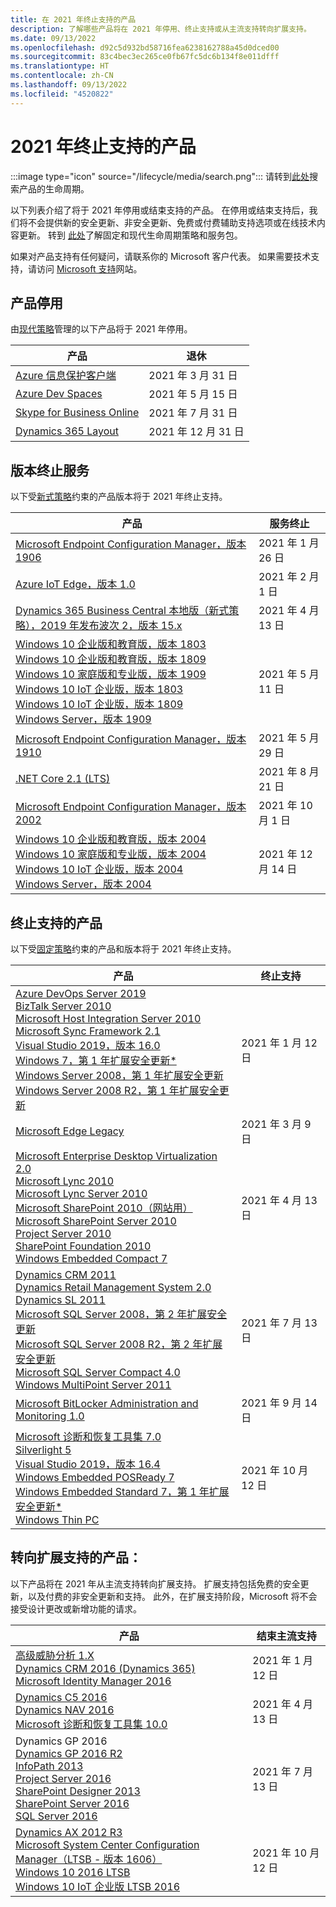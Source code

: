 ```yaml
---
title: 在 2021 年终止支持的产品
description: 了解哪些产品将在 2021 年停用、终止支持或从主流支持转向扩展支持。
ms.date: 09/13/2022
ms.openlocfilehash: d92c5d932bd58716fea6238162788a45d0dced00
ms.sourcegitcommit: 83c4bec3ec265ce0fb67fc5dc6b134f8e011dfff
ms.translationtype: HT
ms.contentlocale: zh-CN
ms.lasthandoff: 09/13/2022
ms.locfileid: "4520822"
---
```

# <a name="products-ending-support-in-2021"></a>2021 年终止支持的产品

:::image type="icon" source="/lifecycle/media/search.png":::
请转到[此处](/lifecycle/products/)搜索产品的生命周期。

以下列表介绍了将于 2021 年停用或结束支持的产品。 在停用或结束支持后，我们将不会提供新的安全更新、非安全更新、免费或付费辅助支持选项或在线技术内容更新。 转到 [此处](/lifecycle/overview/product-end-of-support-overview)了解固定和现代生命周期策略和服务包。

如果对产品支持有任何疑问，请联系你的 Microsoft 客户代表。 如果需要技术支持，请访问 [Microsoft 支持](https://support.microsoft.com/contactus/?ws=support)网站。

## <a name="product-retirements"></a>产品停用

由[现代策略](/lifecycle/policies/modern)管理的以下产品将于 2021 年停用。

| 产品 | 退休 |
| --- | --- |
| [Azure 信息保护客户端](/lifecycle/products/azure-information-protection-classic-client?branch=live)<br> | 2021 年 3 月 31 日 |
| [Azure Dev Spaces](/lifecycle/products/azure-dev-spaces?branch=live)<br> | 2021 年 5 月 15 日 |
| [Skype for Business Online](/lifecycle/products/skype-for-business-online?branch=live)<br> | 2021 年 7 月 31 日 |
| [Dynamics 365 Layout](/lifecycle/products/dynamics-365-layout?branch=live)<br> | 2021 年 12 月 31 日 |


## <a name="release-end-of-servicing"></a>版本终止服务

以下受[新式策略](/lifecycle/policies/modern)约束的产品版本将于 2021 年终止支持。

| 产品 | 服务终止 |
| --- | --- |
| [Microsoft Endpoint Configuration Manager，版本 1906](/lifecycle/products/microsoft-endpoint-configuration-manager?branch=live)<br> | 2021 年 1 月 26 日 |
| [Azure IoT Edge，版本 1.0](/lifecycle/products/azure-iot-edge?branch=live)<br> | 2021 年 2 月 1 日 |
| [Dynamics 365 Business Central 本地版（新式策略），2019 年发布波次 2，版本 15.x](/lifecycle/products/dynamics-365-business-central-onpremises-modern-policy?branch=live)<br> | 2021 年 4 月 13 日 |
| [Windows 10 企业版和教育版，版本 1803](/lifecycle/products/windows-10-enterprise-and-education?branch=live)<br>[Windows 10 企业版和教育版，版本 1809](/lifecycle/products/windows-10-enterprise-and-education?branch=live)<br>[Windows 10 家庭版和专业版，版本 1909](/lifecycle/products/windows-10-home-and-pro?branch=live)<br>[Windows 10 IoT 企业版，版本 1803](/lifecycle/products/windows-10-iot-enterprise?branch=live)<br>[Windows 10 IoT 企业版，版本 1809](/lifecycle/products/windows-10-iot-enterprise?branch=live)<br>[Windows Server，版本 1909](/lifecycle/products/windows-server?branch=live)<br> | 2021 年 5 月 11 日 |
| [Microsoft Endpoint Configuration Manager，版本 1910](/lifecycle/products/microsoft-endpoint-configuration-manager?branch=live)<br> | 2021 年 5 月 29 日 |
| [.NET Core 2.1 (LTS)](/lifecycle/products/microsoft-net-and-net-core?branch=live)<br> | 2021 年 8 月 21 日 |
| [Microsoft Endpoint Configuration Manager，版本 2002](/lifecycle/products/microsoft-endpoint-configuration-manager?branch=live)<br> | 2021 年 10 月 1 日 |
| [Windows 10 企业版和教育版，版本 2004](/lifecycle/products/windows-10-enterprise-and-education?branch=live)<br>[Windows 10 家庭版和专业版，版本 2004](/lifecycle/products/windows-10-home-and-pro?branch=live)<br>[Windows 10 IoT 企业版，版本 2004](/lifecycle/products/windows-10-iot-enterprise?branch=live)<br>[Windows Server，版本 2004](/lifecycle/products/windows-server?branch=live)<br> | 2021 年 12 月 14 日 |


## <a name="products-reaching-end-of-support"></a>终止支持的产品

以下受[固定策略](/lifecycle/policies/fixed)约束的产品和版本将于 2021 年终止支持。

| 产品 | 终止支持 |
| --- | --- |
| [Azure DevOps Server 2019](/lifecycle/products/azure-devops-server-2019?branch=live)<br>[BizTalk Server 2010](/lifecycle/products/biztalk-server-2010?branch=live)<br>[Microsoft Host Integration Server 2010](/lifecycle/products/microsoft-host-integration-server-2010?branch=live)<br>[Microsoft Sync Framework 2.1](/lifecycle/products/microsoft-sync-framework-21?branch=live)<br>[Visual Studio 2019，版本 16.0](/lifecycle/products/visual-studio-2019?branch=live)<br>[Windows 7，第 1 年扩展安全更新*](/lifecycle/products/windows-7?branch=live)<br>[Windows Server 2008，第 1 年扩展安全更新](/lifecycle/products/windows-server-2008?branch=live)<br>[Windows Server 2008 R2，第 1 年扩展安全更新](/lifecycle/products/windows-server-2008-r2?branch=live)<br> | 2021 年 1 月 12 日 |
| [Microsoft Edge Legacy](/lifecycle/products/microsoft-edge-legacy?branch=live)<br> | 2021 年 3 月 9 日 |
| [Microsoft Enterprise Desktop Virtualization 2.0](/lifecycle/products/microsoft-enterprise-desktop-virtualization-20?branch=live)<br>[Microsoft Lync 2010](/lifecycle/products/microsoft-lync-2010?branch=live)<br>[Microsoft Lync Server 2010](/lifecycle/products/microsoft-lync-server-2010?branch=live)<br>[Microsoft SharePoint 2010（网站用）](/lifecycle/products/microsoft-sharepoint-2010?branch=live)<br>[Microsoft SharePoint Server 2010](/lifecycle/products/microsoft-sharepoint-server-2010?branch=live)<br>[Project Server 2010](/lifecycle/products/project-server-2010?branch=live)<br>[SharePoint Foundation 2010](/lifecycle/products/sharepoint-foundation-2010?branch=live)<br>[Windows Embedded Compact 7](/lifecycle/products/windows-embedded-compact-7?branch=live)<br> | 2021 年 4 月 13 日 |
| [Dynamics CRM 2011](/lifecycle/products/dynamics-crm-2011?branch=live)<br>[Dynamics Retail Management System 2.0](/lifecycle/products/dynamics-retail-management-system-20?branch=live)<br>[Dynamics SL 2011](/lifecycle/products/dynamics-sl-2011?branch=live)<br>[Microsoft SQL Server 2008，第 2 年扩展安全更新](/lifecycle/products/microsoft-sql-server-2008?branch=live)<br>[Microsoft SQL Server 2008 R2，第 2 年扩展安全更新](/lifecycle/products/microsoft-sql-server-2008-r2?branch=live)<br>[Microsoft SQL Server Compact 4.0](/lifecycle/products/microsoft-sql-server-compact-40?branch=live)<br>[Windows MultiPoint Server 2011](/lifecycle/products/windows-multipoint-server-2011?branch=live)<br> | 2021 年 7 月 13 日 |
| [Microsoft BitLocker Administration and Monitoring 1.0](/lifecycle/products/microsoft-bitlocker-administration-and-monitoring-10?branch=live)<br> | 2021 年 9 月 14 日 |
| [Microsoft 诊断和恢复工具集 7.0](/lifecycle/products/microsoft-diagnostics-and-recovery-toolset-70?branch=live)<br>[Silverlight 5](/lifecycle/products/silverlight-5?branch=live)<br>[Visual Studio 2019，版本 16.4](/lifecycle/products/visual-studio-2019?branch=live)<br>[Windows Embedded POSReady 7](/lifecycle/products/windows-embedded-posready-7?branch=live)<br>[Windows Embedded Standard 7，第 1 年扩展安全更新*](/lifecycle/products/windows-embedded-standard-7?branch=live)<br>[Windows Thin PC](/lifecycle/products/windows-thin-pc?branch=live)<br> | 2021 年 10 月 12 日 |


## <a name="products-moving-to-extended-support"></a>转向扩展支持的产品：

以下产品将在 2021 年从主流支持转向扩展支持。 扩展支持包括免费的安全更新，以及付费的非安全更新和支持。 此外，在扩展支持阶段，Microsoft 将不会接受设计更改或新增功能的请求。

| 产品 | 结束主流支持 |
| --- | --- |
| [高级威胁分析 1.X](/lifecycle/products/advanced-threat-analytics-1x?branch=live)<br>[Dynamics CRM 2016 (Dynamics 365)](/lifecycle/products/dynamics-crm-2016-dynamics-365?branch=live)<br>[Microsoft Identity Manager 2016](/lifecycle/products/microsoft-identity-manager-2016?branch=live)<br> | 2021 年 1 月 12 日 |
| [Dynamics C5 2016](/lifecycle/products/dynamics-c5-2016?branch=live)<br>[Dynamics NAV 2016](/lifecycle/products/dynamics-nav-2016?branch=live)<br>[Microsoft 诊断和恢复工具集 10.0](/lifecycle/products/microsoft-diagnostics-and-recovery-toolset-100?branch=live)<br> | 2021 年 4 月 13 日 |
| Dynamics GP 2016[](/lifecycle/products/dynamics-gp-2016?branch=live)<br>[Dynamics GP 2016 R2](/lifecycle/products/dynamics-gp-2016-r2?branch=live)<br>[InfoPath 2013](/lifecycle/products/infopath-2013?branch=live)<br>[Project Server 2016](/lifecycle/products/project-server-2016?branch=live)<br>[SharePoint Designer 2013](/lifecycle/products/sharepoint-designer-2013?branch=live)<br>[SharePoint Server 2016](/lifecycle/products/sharepoint-server-2016?branch=live)<br>[SQL Server 2016](/lifecycle/products/sql-server-2016?branch=live)<br> | 2021 年 7 月 13 日 |
| [Dynamics AX 2012 R3](/lifecycle/products/dynamics-ax-2012-r3?branch=live)<br>[Microsoft System Center Configuration Manager（LTSB - 版本 1606）](/lifecycle/products/microsoft-system-center-configuration-manager-ltsb-version-1606?branch=live)<br>[Windows 10 2016 LTSB](/lifecycle/products/windows-10-2016-ltsb?branch=live)<br>[Windows 10 IoT 企业版 LTSB 2016](/lifecycle/products/windows-10-iot-enterprise-ltsb-2016?branch=live)<br> | 2021 年 10 月 12 日 |
